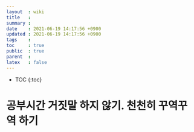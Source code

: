 ```yaml
---
layout  : wiki
title   : 
summary : 
date    : 2021-06-19 14:17:56 +0900
updated : 2021-06-19 14:17:56 +0900
tags    : 
toc     : true
public  : true
parent  : 
latex   : false
---
```

* TOC
{:toc}

# 공부시간 거짓말 하지 않기. 천천히 꾸역꾸역 하기 
